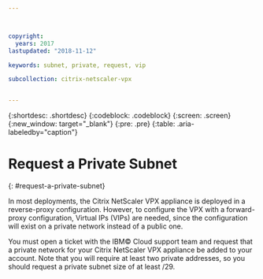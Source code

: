 ```yaml
---



copyright:
  years: 2017
lastupdated: "2018-11-12"

keywords: subnet, private, request, vip

subcollection: citrix-netscaler-vpx


---
```


{:shortdesc: .shortdesc}
{:codeblock: .codeblock}
{:screen: .screen}
{:new_window: target="_blank"}
{:pre: .pre}
{:table: .aria-labeledby="caption"}

# Request a Private Subnet
{: #request-a-private-subnet}

In most deployments, the Citrix NetScaler VPX appliance is deployed in a reverse-proxy configuration. However, to configure the VPX with a forward-proxy configuration, Virtual IPs (VIPs) are needed, since the configuration will exist on a private network instead of a public one.

You must open a ticket with the IBM© Cloud support team and request that a private network for your Citrix NetScaler VPX appliance be added to your account. Note that you will require at least two private addresses, so you should request a private subnet size of at least /29.  
